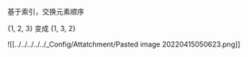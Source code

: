 基于索引，交换元素顺序


{1, 2, 3} 变成 {1, 3, 2}

![[../../../../../_Config/Attatchment/Pasted image 20220415050623.png]]